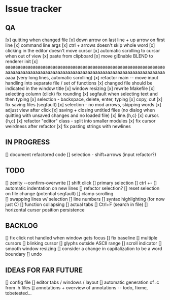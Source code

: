 # Issue tracker

## QA
[x] quitting when changed file
[x] down arrow on last line + up arrow on first line
[x] command line args
[x] ctrl + arrows doesn't skip whole word
[x] clicking in the editor doesn't move cursor
[x] automatic scrolling to cursor when out of view
[x] paste from clipboard
[x] move glEnable BLEND to renderer init
[x] aaaaaaaaaaaaaaaaaaaaaaaaaaaaaaaaaaaaaaaaaaaaaaaaaaaaaaaaaaaaaaaaaaaaaaaaaaaaaaaaaaaaaaaaaaaaaaaaaaaaaaaaaaaaaaaaaaaaaaaaaaaaaaaaaaaa (very long lines, automatic scrolling)
[x] refactor main -- move input handling into separate file / set of functions
[x] changed file should be indicated in the window title
[x] window resizing
[x] rewrite Makefile
[x] selecting column (click) fix rounding
[x] segfault when selecting text and then typing
[x] selection - backspace, delete, enter, typing
[x] copy, cut
[x] fix saving files (segfault)
[x] selection - no mod arrows, skipping words
[x] adjust view after click
[x] saving + closing untitled files (no dialog when quitting with unsaved changes and no loaded file)
[x] line.{h,c}
[x] cursor.{h,c}
[x] refactor "editor" class - split into smaller modules
[x] fix cursor weirdness after refactor
[x] fix pasting strings with newlines

## IN PROGRESS
[] document refactored code
[] selection - shift+arrows (input refactor?)

## TODO
[] zenity --confirm-overwrite
[] shift click
[] primary selection
[] ctrl +-
[] automatic indentation on new lines
[] refactor selection?
[] reset selection on file change (potential segfault)
[] clamp scrolling	
[] swapping lines w/ selection
[] line numbers
[] syntax highlighting (for now just C)
[] function collapsing
[] actual tabs
[] Ctrl+F (search in file)
[] horizontal cursor position persistence

## BACKLOG
[] fix click not handled when window gets focus
[] fix baseline
[] multiple cursors
[] blinking cursor
[] glyphs outside ASCII range
[] scroll indicator
[] smooth window resizing
[] consider a change in capitalization to be a word boundary
[] undo

## IDEAS FOR FAR FUTURE
[] config file
[] editor tabs / windows / layout
[] automatic generation of .c from .h files
[] annotations + overview of annotations -- todo, fixme, tobetested...
